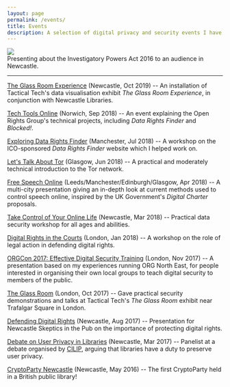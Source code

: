```yaml
---
layout: page
permalink: /events/
title: Events
description: A selection of digital privacy and security events I have hosted or spoken at.
---
```

<div class="img">
    <img class="col three" src="{{ site.baseurl }}/assets/img/sitp_presentation.jpg">
</div>
<div class="col three caption">
    Presenting about the Investigatory Powers Act 2016 to an audience in Newcastle.
</div>

***

[The Glass Room Experience](https://web.archive.org/web/20191016111727/http://theglassroom.org/event/outerwest) (Newcastle, Oct 2019) -- An installation of Tactical Tech's data visualisation exhibit _The Glass Room Experience_, in conjunction with Newcastle Libraries.

[Tech Tools Online](https://www.meetup.com/ORG-Norwich/events/253752588/) (Norwich, Sep 2018) -- An event explaining the Open Rights Group's technical projects, including _Data Rights Finder_ and _Blocked!_.

[Exploring Data Rights Finder](https://manchester.openrightsgroup.org/2018/07/06/274/) (Manchester, Jul 2018) -- A workshop on the ICO-sponsored _Data Rights Finder_ website which I helped work on.

[Let's Talk About Tor](https://www.meetup.com/ORG-Glasgow/events/250576576/) (Glasgow, Jun 2018) -- A practical and moderately technical introduction to the Tor network.

[Free Speech Online](https://www.openrightsgroup.org/campaigns/free-speech-online-hub/) (Leeds/Manchester/Edinburgh/Glasgow, Apr 2018) -- A multi-city presentation giving an in-depth look at current methods used to control speech online, inspired by the UK Government's _Digital Charter_ proposals.

[Take Control of Your Online Life](https://www.meetup.com/ORGNorthEast/events/247346380/) (Newcastle, Mar 2018) -- Practical data security workshop for all ages and abilities.

[Digital Rights in the Courts](https://www.meetup.com/ORG-London/events/246606653/) (London, Jan 2018) -- A workshop on the role of legal action in defending digital rights.

[ORGCon 2017: Effective Digital Security Training](https://web.archive.org/web/20180722123156/https://orgcon.openrightsgroup.org/2017/day-2) (London, Nov 2017) -- A presentation based on my experiences running ORG North East, for people interested in organising their own local groups to teach digital security to members of the public.

[The Glass Room](https://theglassroom.org/glassroomlondon) (London, Oct 2017) -- Gave practical security demonstrations and talks at Tactical Tech's _The Glass Room_ exhibit near Trafalgar Square in London.

[Defending Digital Rights](https://twitter.com/ajhdock/status/895639231682555904) (Newcastle, Aug 2017) -- Presentation for Newcastle Skeptics in the Pub on the importance of protecting digital rights.

[Debate on User Privacy in Libraries](https://twitter.com/biblioluke/status/844989988580265984) (Newcastle, Mar 2017) -- Panelist at a debate organised by [CILIP](https://www.cilip.org.uk), arguing that libraries have a duty to preserve user privacy.

[CryptoParty Newcastle](https://medium.com/@alexhaydock/what-we-learned-from-hosting-our-cryptoparty-3950c9721f3e) (Newcastle, May 2016) -- The first CryptoParty held in a British public library!
